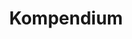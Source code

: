 ---
title: Kompendium
summary: Schriftstücke aller Art
type: landing

cascade:
  - _target:
      kind: page
    params:
      show_breadcrumb: true

sections:
  - block: collection
    id: kompendium
    content:
      title: Digitales Kompendium
      text: <p>Die Nacht knisterte leise, durchzogen von gleißendem Licht.<br /> Werbetafeln, Neonröhren und Straßen verschmolzen zu einer Sinfonie aus Farben und gedämpften Klängen. Ihre Dirigenten, apathisch in wolkenhohen Bauten, fernab des stillen Lärms. Selim seufzte und schaltete das Fenster wieder aus. Auch diesmal blieb der Vollmond unsichtbar.</p>
      filters:
        folders:
          - kompendium
    design:
      view: article-grid
      columns: 3
---